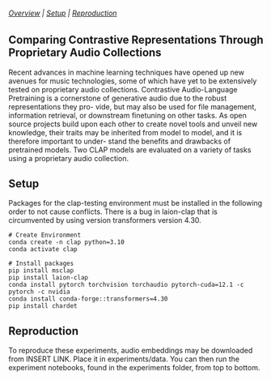 ###### [Overview](#Comparing-Contrastive-Representations-Through-Proprietary-Audio-Collections) | [Setup](#Setup) | [Reproduction](#Reproduction)

## Comparing Contrastive Representations Through Proprietary Audio Collections

Recent advances in machine learning techniques have opened up new avenues
for music technologies, some of which have yet to be extensively tested on
proprietary audio collections. Contrastive Audio-Language Pretraining is a
cornerstone of generative audio due to the robust representations they pro-
vide, but may also be used for file management, information retrieval, or
downstream finetuning on other tasks. As open source projects build upon
each other to create novel tools and unveil new knowledge, their traits may
be inherited from model to model, and it is therefore important to under-
stand the benefits and drawbacks of pretrained models. Two CLAP models
are evaluated on a variety of tasks using a proprietary audio collection.

## Setup

Packages for the clap-testing environment must be installed in the following order to not cause conflicts. There is a bug in laion-clap that is circumvented by using version transformers version 4.30. 

```shell
# Create Environment
conda create -n clap python=3.10
conda activate clap

# Install packages
pip install msclap
pip install laion-clap
conda install pytorch torchvision torchaudio pytorch-cuda=12.1 -c pytorch -c nvidia
conda install conda-forge::transformers=4.30
pip install chardet
```
## Reproduction

To reproduce these experiments, audio embeddings may be downloaded from INSERT LINK. Place it in experiments/data. You can then run the experiment notebooks, found in the experiments folder, from top to bottom.
